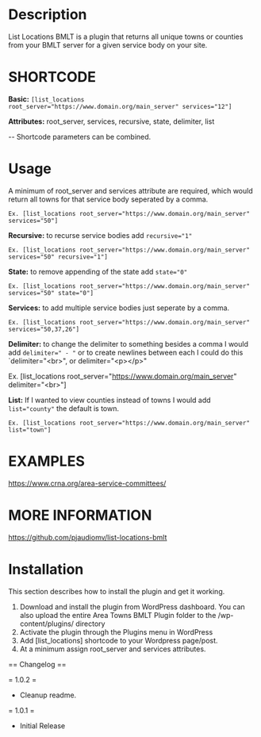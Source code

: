 # Description

List Locations BMLT is a plugin that returns all unique towns or counties from your BMLT server for a given service body on your site.

# SHORTCODE
**Basic:** `[list_locations root_server="https://www.domain.org/main_server" services="12"]`

**Attributes:** root_server, services, recursive, state, delimiter, list

-- Shortcode parameters can be combined.

# Usage

A minimum of root_server and services attribute are required, which would return all towns for that service body seperated by a comma.

`Ex. [list_locations root_server="https://www.domain.org/main_server" services="50"]`

**Recursive:** to recurse service bodies add `recursive="1"`

`Ex. [list_locations root_server="https://www.domain.org/main_server" services="50" recursive="1"]`

**State:** to remove appending of the state add `state="0"`

`Ex. [list_locations root_server="https://www.domain.org/main_server" services="50" state="0"]`

**Services:** to add multiple service bodies just seperate by a comma.

`Ex. [list_locations root_server="https://www.domain.org/main_server" services="50,37,26"]`

**Delimiter:** to change the delimiter to something besides a comma I would add `delimiter=" - "` or to create newlines between each I could do this `delimiter="&lt;br&gt;", or delimiter="&lt;p&gt;&lt;/p&gt;"

Ex. [list_locations root_server="https://www.domain.org/main_server" delimiter="&lt;br&gt;"]

**List:** If I wanted to view counties instead of towns I would add `list="county"` the default is town.

`Ex. [list_locations root_server="https://www.domain.org/main_server" list="town"]`

# EXAMPLES

<a href="https://www.crna.org/area-service-committees/">https://www.crna.org/area-service-committees/</a>


# MORE INFORMATION

<a href="https://github.com/pjaudiomv/list-locations-bmlt" target="_blank">https://github.com/pjaudiomv/list-locations-bmlt</a>

# Installation

This section describes how to install the plugin and get it working.

1. Download and install the plugin from WordPress dashboard. You can also upload the entire Area Towns BMLT Plugin folder to the /wp-content/plugins/ directory
2. Activate the plugin through the Plugins menu in WordPress
3. Add [list_locations] shortcode to your Wordpress page/post.
4. At a minimum assign root_server and services attributes.

== Changelog ==

= 1.0.2 =

* Cleanup readme.

= 1.0.1 =

* Initial Release
